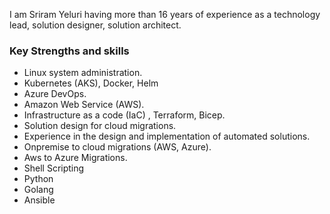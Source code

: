 
I am Sriram Yeluri having more than 16 years of experience as a technology lead, solution designer, solution architect.


### Key Strengths and skills
* Linux system administration.
* Kubernetes (AKS), Docker, Helm
* Azure DevOps.
* Amazon Web Service (AWS).
* Infrastructure as a code (IaC) , Terraform, Bicep.
* Solution design for cloud migrations.
* Experience in the design and implementation of automated solutions.
* Onpremise to cloud migrations (AWS, Azure).
* Aws to Azure Migrations.
* Shell Scripting
* Python
* Golang
* Ansible

<!---
sriram-yeluri/sriram-yeluri is a ✨ special ✨ repository because its `README.md` (this file) appears on your GitHub profile.
You can click the Preview link to take a look at your changes.
--->
